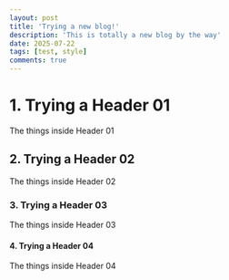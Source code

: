 ```yaml
---
layout: post
title: 'Trying a new blog!'
description: 'This is totally a new blog by the way'
date: 2025-07-22
tags: [test, style]
comments: true
---
```


# 1. Trying a Header 01

The things inside Header 01

## 2. Trying a Header 02

The things inside Header 02

### 3. Trying a Header 03

The things inside Header 03

#### 4. Trying a Header 04

The things inside Header 04
